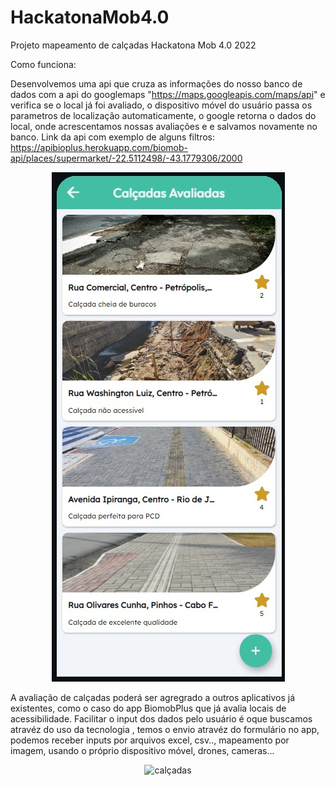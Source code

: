 # HackatonaMob4.0
Projeto mapeamento de calçadas Hackatona Mob 4.0 2022

Como funciona:

Desenvolvemos uma api que cruza as informações do nosso banco de dados  com a api do googlemaps "https://maps.googleapis.com/maps/api" e verifica se o local já foi avaliado, o dispositivo móvel do usuário passa os parametros de localização automaticamente, o google retorna o dados do local, onde acrescentamos nossas avaliações e e salvamos novamente no banco.
Link da api com exemplo de alguns filtros:
https://apibioplus.herokuapp.com/biomob-api/places/supermarket/-22.5112498/-43.1779306/2000

<p align="center">
  <img src="assets/avaliacoes.jpeg" alt="avaliacao"/>
</p>


A avaliação de calçadas poderá ser agregrado a outros aplicativos já existentes, como o caso do app BiomobPlus que já avalia locais de acessibilidade.
Facilitar o input dos dados pelo usuário é oque buscamos atravéz do uso da tecnologia , temos o envio atravéz do formulário no app, podemos receber inputs por arquivos excel, csv.., mapeamento por imagem, usando o próprio dispositivo móvel, drones, cameras...


<p align="center">
  <img src="assets/calçadas.jpeg" alt="calçadas"/>
</p>
